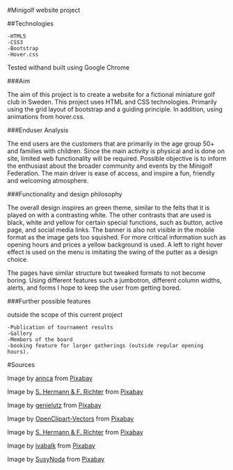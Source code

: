 #Minigolf website project

##Technologies

    -HTML5
    -CSS3
    -Bootstrap
    -Hover.css

Tested withand built using Google Chrome

###Aim

The aim of this project is to create a website for a fictional miniature golf club in Sweden. This project uses HTML and CSS technologies. Primarily using the grid layout of bootstrap and a guiding principle. In addition, using animations from hover.css.

###Enduser Analysis

The end users are the customers that are primarily in the age group 50+ and families with children. Since the main activity is physical and is done on site, limited web functionality will be required. Possible objective is to inform the enthusiast about the broader community and events by the Minigolf Federation. The main driver is ease of access, and inspire a fun, friendly and welcoming atmosphere.

###Functionality and design philosophy

The overall design inspires an green theme, similar to the felts that it is played on with a contrasting white. The other contrasts that are used is black, white and yellow for certain special functions, such as button, active page, and social media links. The banner is also not visible in the mobile format as the image gets too squished. For more critical information such as opening hours and prices a yellow background is used. A left to right hover effect is used on the menu is imitating the swing of the putter as a design choice.

The pages have similar structure but tweaked formats to not become boring. Using different features such a jumbotron, different column widths, alerts, and forms I hope to keep the user from getting bored. 

###Further possible features 

 outside the scope of this current project

    -Publication of tournament results
    -Gallery
    -Members of the board
    -booking feature for larger gatherings (outside regular opening hours). 

#Sources

Image by <a href="https://pixabay.com/users/annca-1564471/?utm_source=link-attribution&amp;utm_medium=referral&amp;utm_campaign=image&amp;utm_content=3508634">annca</a> from <a href="https://pixabay.com/?utm_source=link-attribution&amp;utm_medium=referral&amp;utm_campaign=image&amp;utm_content=3508634">Pixabay</a>

Image by <a href="https://pixabay.com/users/pixel2013-2364555/?utm_source=link-attribution&amp;utm_medium=referral&amp;utm_campaign=image&amp;utm_content=2254551">S. Hermann &amp; F. Richter</a> from <a href="https://pixabay.com/?utm_source=link-attribution&amp;utm_medium=referral&amp;utm_campaign=image&amp;utm_content=2254551">Pixabay</a>

Image by <a href="https://pixabay.com/users/genielutz-1956332/?utm_source=link-attribution&amp;utm_medium=referral&amp;utm_campaign=image&amp;utm_content=1401932">genielutz</a> from <a href="https://pixabay.com/?utm_source=link-attribution&amp;utm_medium=referral&amp;utm_campaign=image&amp;utm_content=1401932">Pixabay</a>

Image by <a href="https://pixabay.com/users/OpenClipart-Vectors-30363/?utm_source=link-attribution&amp;utm_medium=referral&amp;utm_campaign=image&amp;utm_content=146964">OpenClipart-Vectors</a> from <a href="https://pixabay.com/?utm_source=link-attribution&amp;utm_medium=referral&amp;utm_campaign=image&amp;utm_content=146964">Pixabay</a> 

Image by <a href="https://pixabay.com/users/pixel2013-2364555/?utm_source=link-attribution&amp;utm_medium=referral&amp;utm_campaign=image&amp;utm_content=2254571">S. Hermann &amp; F. Richter</a> from <a href="https://pixabay.com/?utm_source=link-attribution&amp;utm_medium=referral&amp;utm_campaign=image&amp;utm_content=2254571">Pixabay</a>

Image by <a href="https://pixabay.com/users/ivabalk-782511/?utm_source=link-attribution&amp;utm_medium=referral&amp;utm_campaign=image&amp;utm_content=961037">ivabalk</a> from <a href="https://pixabay.com/?utm_source=link-attribution&amp;utm_medium=referral&amp;utm_campaign=image&amp;utm_content=961037">Pixabay</a>

Image by <a href="https://pixabay.com/users/SusyNoda-1584265/?utm_source=link-attribution&amp;utm_medium=referral&amp;utm_campaign=image&amp;utm_content=1615308">SusyNoda</a> from <a href="https://pixabay.com/?utm_source=link-attribution&amp;utm_medium=referral&amp;utm_campaign=image&amp;utm_content=1615308">Pixabay</a>


